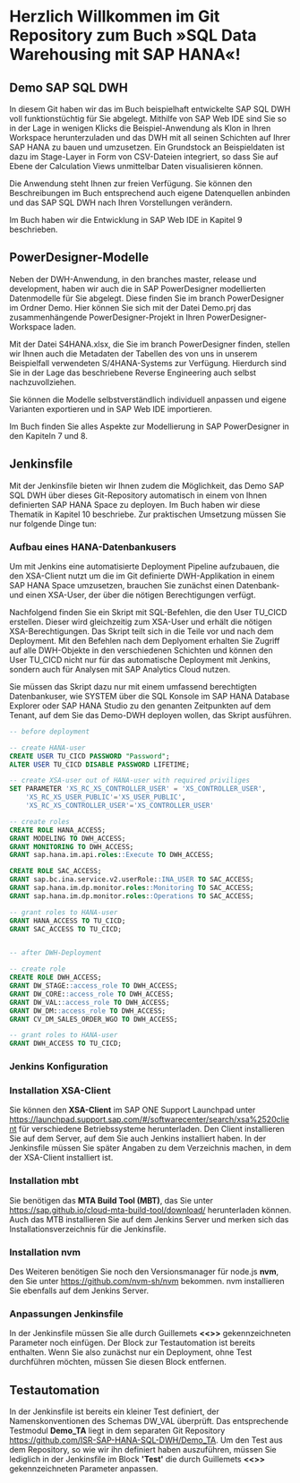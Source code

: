 # Herzlich Willkommen im Git Repository zum Buch »SQL Data Warehousing mit SAP HANA«!

## Demo SAP SQL DWH
In diesem Git haben wir das im Buch beispielhaft entwickelte SAP SQL DWH voll funktionstüchtig für Sie abgelegt. Mithilfe von SAP Web IDE sind Sie so in der Lage in wenigen Klicks die Beispiel-Anwendung als Klon in Ihren Workspace herunterzuladen und das DWH mit all seinen Schichten auf Ihrer SAP HANA zu bauen und umzusetzen. 
Ein Grundstock an Beispieldaten ist dazu im Stage-Layer in Form von CSV-Dateien integriert, so dass Sie auf Ebene der Calculation Views unmittelbar Daten visualisieren können. 

Die Anwendung steht Ihnen zur freien Verfügung. Sie können den Beschreibungen im Buch entsprechend auch eigene Datenquellen anbinden und das SAP SQL DWH nach Ihren Vorstellungen verändern. 

Im Buch haben wir die Entwicklung in SAP Web IDE in Kapitel 9 beschrieben. 

## PowerDesigner-Modelle
Neben der DWH-Anwendung, in den branches master, release und development, haben wir auch die in SAP PowerDesigner modellierten Datenmodelle für Sie abgelegt. Diese finden Sie im branch PowerDesigner im Ordner Demo. Hier können Sie sich mit der Datei Demo.prj das zusammenhängende PowerDesigner-Projekt in Ihren PowerDesigner-Workspace laden. 

Mit der Datei S4HANA.xlsx, die Sie im branch PowerDesigner finden, stellen wir Ihnen auch die Metadaten der Tabellen des von uns in unserem Beispielfall verwendeten S/4HANA-Systems zur Verfügung. Hierdurch sind Sie in der Lage das beschriebene Reverse Engineering auch selbst nachzuvollziehen. 

Sie können die Modelle selbstverständlich individuell anpassen und eigene Varianten exportieren und in SAP Web IDE importieren. 

Im Buch finden Sie alles Aspekte zur Modellierung in SAP PowerDesigner in den Kapiteln 7 und 8. 

## Jenkinsfile
Mit der Jenkinsfile bieten wir Ihnen zudem die Möglichkeit, das Demo SAP SQL DWH über dieses Git-Repository automatisch in einem von Ihnen definierten SAP HANA Space zu deployen. Im Buch haben wir diese Thematik in Kapitel 10 beschriebe. Zur praktischen Umsetzung müssen Sie nur folgende Dinge tun:

### Aufbau eines HANA-Datenbankusers
Um mit Jenkins eine automatisierte Deployment Pipeline aufzubauen, die den XSA-Client nutzt um die im Git definierte DWH-Applikation in einem SAP HANA Space umzusetzen, brauchen Sie zunächst einen Datenbank- und einen XSA-User, der über die nötigen Berechtigungen verfügt. 

Nachfolgend finden Sie ein Skript mit SQL-Befehlen, die den User TU_CICD erstellen. Dieser wird gleichzeitig zum XSA-User und erhält die nötigen XSA-Berechtigungen. Das Skript teilt sich in die Teile vor und nach dem Deployment. Mit den Befehlen nach dem Deplyoment erhalten Sie Zugriff auf alle DWH-Objekte in den verschiedenen Schichten und können den User TU_CICD nicht nur für das automatische Deployment mit Jenkins, sondern auch für Analysen mit SAP Analytics Cloud nutzen. 

Sie müssen das Skript dazu nur mit einem umfassend berechtigten Datenbankuser, wie SYSTEM über die SQL Konsole im SAP HANA Database Explorer oder SAP HANA Studio zu den genanten Zeitpunkten auf dem Tenant, auf dem Sie das Demo-DWH deployen wollen, das Skript ausführen.

```sql
-- before deployment

-- create HANA-user
CREATE USER TU_CICD PASSWORD "Password";
ALTER USER TU_CICD DISABLE PASSWORD LIFETIME;

-- create XSA-user out of HANA-user with required priviliges
SET PARAMETER 'XS_RC_XS_CONTROLLER_USER' = 'XS_CONTROLLER_USER',
    'XS_RC_XS_USER_PUBLIC'='XS_USER_PUBLIC',
    'XS_RC_XS_CONTROLLER_USER'='XS_CONTROLLER_USER'

-- create roles
CREATE ROLE HANA_ACCESS;
GRANT MODELING TO DWH_ACCESS;
GRANT MONITORING TO DWH_ACCESS;
GRANT sap.hana.im.api.roles::Execute TO DWH_ACCESS;

CREATE ROLE SAC_ACCESS;
GRANT sap.bc.ina.service.v2.userRole::INA_USER TO SAC_ACCESS;
GRANT sap.hana.im.dp.monitor.roles::Monitoring TO SAC_ACCESS;
GRANT sap.hana.im.dp.monitor.roles::Operations TO SAC_ACCESS;

-- grant roles to HANA-user
GRANT HANA_ACCESS TO TU_CICD;
GRANT SAC_ACCESS TO TU_CICD;


-- after DWH-Deployment

-- create role
CREATE ROLE DWH_ACCESS;
GRANT DW_STAGE::access_role TO DWH_ACCESS;
GRANT DW_CORE::access_role TO DWH_ACCESS;
GRANT DW_VAL::access_role TO DWH_ACCESS;
GRANT DW_DM::access_role TO DWH_ACCESS;
GRANT CV_DM_SALES_ORDER_WGO TO DWH_ACCESS;

-- grant roles to HANA-user
GRANT DWH_ACCESS TO TU_CICD;
```

### Jenkins Konfiguration


### Installation XSA-Client
Sie können den **XSA-Client** im SAP ONE Support Launchpad unter https://launchpad.support.sap.com/#/softwarecenter/search/xsa%2520client für verschiedene Betriebssysteme herunterladen. Den Client installieren Sie auf dem Server, auf dem Sie auch Jenkins installiert haben. In der Jenkinsfile müssen Sie später Angaben zu dem Verzeichnis machen, in dem der XSA-Client installiert ist. 

### Installation mbt
Sie benötigen das **MTA Build Tool (MBT)**, das Sie unter https://sap.github.io/cloud-mta-build-tool/download/ herunterladen können. Auch das MTB installieren Sie auf dem Jenkins Server und merken sich das Installationsverzeichnis für die Jenkinsfile.

### Installation nvm
Des Weiteren benötigen Sie noch den Versionsmanager für node.js **nvm**, den Sie unter https://github.com/nvm-sh/nvm bekommen. nvm installieren Sie ebenfalls auf dem Jenkins Server.

### Anpassungen Jenkinsfile
In der Jenkinsfile müssen Sie alle durch Guillemets **<<>>** gekennzeichneten Parameter noch einfügen. Der Block zur Testautomation ist bereits enthalten. Wenn Sie also zunächst nur ein Deployment, ohne Test durchführen möchten, müssen Sie diesen Block entfernen. 

## Testautomation
In der Jenkinsfile ist bereits ein kleiner Test definiert, der Namenskonventionen des Schemas DW_VAL überprüft. Das entsprechende Testmodul **Demo_TA** liegt in dem separaten Git Repository https://github.com/ISR-SAP-HANA-SQL-DWH/Demo_TA. Um den Test aus dem Repository, so wie wir ihn definiert haben auszuführen, müssen Sie lediglich in der Jenkinsfile im Block **'Test'** die durch Guillemets **<<>>** gekennzeichneten Parameter anpassen. 

